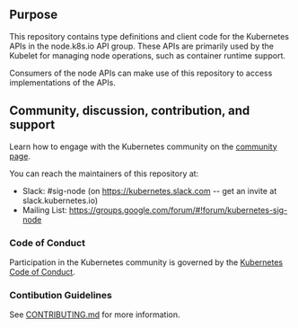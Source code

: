 ## Purpose

This repository contains type definitions and client code for the Kubernetes
APIs in the node.k8s.io API group. These APIs are primarily used by the Kubelet
for managing node operations, such as container runtime support.

Consumers of the node APIs can make use of this repository to access
implementations of the APIs.

## Community, discussion, contribution, and support

Learn how to engage with the Kubernetes community on the [community
page](https://kubernetes.io/community/).

You can reach the maintainers of this repository at:

- Slack: #sig-node (on https://kubernetes.slack.com -- get an
  invite at slack.kubernetes.io)
- Mailing List:
  https://groups.google.com/forum/#!forum/kubernetes-sig-node

### Code of Conduct

Participation in the Kubernetes community is governed by the [Kubernetes
Code of Conduct](code-of-conduct.md).

### Contibution Guidelines

See [CONTRIBUTING.md](CONTRIBUTING.md) for more information.
